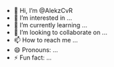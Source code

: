 - 👋 Hi, I’m @AlekzCvR
- 👀 I’m interested in ...
- 🌱 I’m currently learning ...
- 💞️ I’m looking to collaborate on ...
- 📫 How to reach me ...
- 😄 Pronouns: ...
- ⚡ Fun fact: ...

<!---
AlekzCvR/AlekzCvR is a ✨ special ✨ repository because its `README.md` (this file) appears on your GitHub profile.
You can click the Preview link to take a look at your changes.
--->
